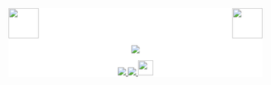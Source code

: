<div style="background: white ">
<!-- top left -->
<div>
    <img src="https://emojis.slackmojis.com/emojis/images/1563480763/5999/meow_party.gif" width="60" height="60"/> 
    <img src="https://emojis.slackmojis.com/emojis/images/1563480763/5999/meow_party.gif" width="60" height="60" align="right"/> 
</div>
<p align="center">
  <a href="https://github.com/diaoyuqiang">
    <img src="https://github-readme-stats.vercel.app/api?username=Omooo&show_icons=true&line_height=21&show_icons=true&theme=vue" />
  </a>
</p>

<p align="center">
  <a href="https://github.com/diaoyuqiang/Android-Notes">
    <img src="https://img.shields.io/badge/🔥%20Android-Notes-brightness.svg"
  </a>  
  <a href="https://github.com/diaoyuqiang">
    <img src="https://komarev.com/ghpvc/?username=Omooo&color=brightgreen" />
  </a>
  <a>
    <img src="https://media.giphy.com/media/WUlplcMpOCEmTGBtBW/giphy.gif" width="30">
  </a>  
</p>
